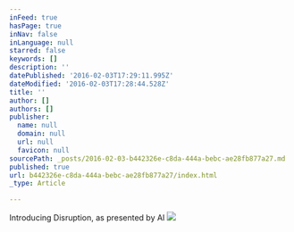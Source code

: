```yaml
---
inFeed: true
hasPage: true
inNav: false
inLanguage: null
starred: false
keywords: []
description: ''
datePublished: '2016-02-03T17:29:11.995Z'
dateModified: '2016-02-03T17:28:44.528Z'
title: ''
author: []
authors: []
publisher:
  name: null
  domain: null
  url: null
  favicon: null
sourcePath: _posts/2016-02-03-b442326e-c8da-444a-bebc-ae28fb877a27.md
published: true
url: b442326e-c8da-444a-bebc-ae28fb877a27/index.html
_type: Article

---
```

Introducing Disruption, as presented by AI
![](https://the-grid-user-content.s3-us-west-2.amazonaws.com/087778a9-23cd-4687-8bda-5f475b13af49.jpg)